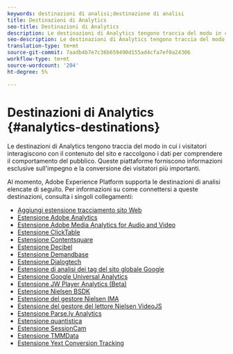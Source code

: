 ```yaml
---
keywords: destinazioni di analisi;destinazione di analisi
title: Destinazioni di Analytics
seo-title: Destinazioni di Analytics
description: Le destinazioni di Analytics tengono traccia del modo in cui i visitatori interagiscono con il contenuto del sito e raccolgono i dati per comprendere il comportamento del pubblico. Queste piattaforme forniscono informazioni esclusive sull'impegno e la conversione dei visitatori più importanti.
seo-description: Le destinazioni di Analytics tengono traccia del modo in cui i visitatori interagiscono con il contenuto del sito e raccolgono i dati per comprendere il comportamento del pubblico. Queste piattaforme forniscono informazioni esclusive sull'impegno e la conversione dei visitatori più importanti.
translation-type: tm+mt
source-git-commit: 7aadb4b7e7c36b659490d155ad4cfa7ef0a24306
workflow-type: tm+mt
source-wordcount: '204'
ht-degree: 5%

---
```



# Destinazioni di Analytics {#analytics-destinations}

Le destinazioni di Analytics tengono traccia del modo in cui i visitatori interagiscono con il contenuto del sito e raccolgono i dati per comprendere il comportamento del pubblico. Queste piattaforme forniscono informazioni esclusive sull&#39;impegno e la conversione dei visitatori più importanti.

Al momento, Adobe Experience Platform supporta le destinazioni di analisi elencate di seguito. Per informazioni su come connettersi a queste destinazioni, consulta i singoli collegamenti:

- [Aggiungi estensione tracciamento sito Web](./adform.md)
- [Estensione Adobe Analytics](./adobe-analytics.md)
- [Estensione Adobe Media Analytics for Audio and Video](./adobe-video-analytics.md)
- [Estensione ClickTable](./clicktale.md)
- [Estensione Contentsquare](./contentsquare.md)
- [Estensione Decibel](./decibel.md)
- [Estensione Demandbase](./demandbase.md)
- [Estensione Dialogtech](./dialogtech.md)
- [Estensione di analisi dei tag del sito globale Google](./gtag-analytics.md)
- [Estensione Google Universal Analytics](./google-universal-analytics.md)
- [Estensione JW Player Analytics (Beta)](./jw-player-analytics.md)
- [Estensione Nielsen BSDK](./nielsen-bsdk.md)
- [Estensione del gestore Nielsen IMA](./nielsen-ima.md)
- [Estensione del gestore del lettore Nielsen VideoJS](./nielsen-videojs.md)
- [Estensione Parse.ly Analytics](./parsely.md)
- [Estensione quantistica](./quantum-metric.md)
- [Estensione SessionCam](./sessioncam.md)
- [Estensione TMMData](./tmmdata.md)
- [Estensione Yext Conversion Tracking](./yext.md)
